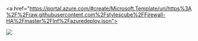 <a href="https://portal.azure.com/#create/Microsoft.Template/uri/https%3A%2F%2Fraw.githubusercontent.com%2Fstylescube%2FFirewall-HA%2Fmaster%2FInf%2Fazuredeploy.json">

<img src="http://azuredeploy.net/deploybutton.png" data-canonical-src="" style="max-width:100%;">

</a>

